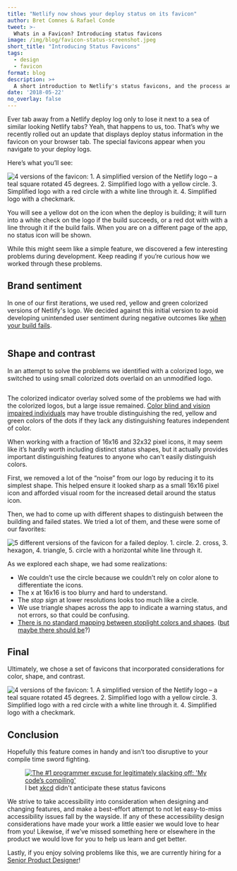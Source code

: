 ```yaml
---
title: "Netlify now shows your deploy status on its favicon"
author: Bret Comnes & Rafael Conde
tweet: >-
  Whats in a Favicon? Introducing status favicons
image: /img/blog/favicon-status-screenshot.jpeg
short_title: "Introducing Status Favicons"
tags:
  - design
  - favicon
format: blog
description: >+
  A short introduction to Netlify's status favicons, and the process and ideas behind their creation.
date: '2018-05-22'
no_overlay: false
---
```


Ever tab away from a Netlify deploy log only to lose it next to a sea of similar looking Netlify tabs? Yeah, that happens to us, too. That’s why we recently rolled out an update that displays deploy status information in the favicon on your browser tab. The special favicons appear when you navigate to your deploy logs.

Here’s what you’ll see:

![4 versions of the favicon: 1. A simplified version of the Netlify logo – a teal square rotated 45 degrees. 2. Simplified logo with a yellow circle. 3. Simplified logo with a red circle with a white line through it. 4. Simplified logo with a checkmark.](/img/blog/favicon-status-screenshot.jpeg)

You will see a yellow dot on the icon when the deploy is building; it will turn into a white check on the logo if the build succeeds, or a red dot with with a line through it if the build fails.  When you are on a different page of the app, no status icon will be shown.  

While this might seem like a simple feature, we discovered a few interesting problems during development. Keep reading if you’re curious how we worked through these problems.

## Brand sentiment

In one of our first iterations, we used red, yellow and green colorized versions of Netlify's logo. We decided against this initial version to avoid developing unintended user sentiment during negative outcomes like [when your build fails](https://sadtrombone.com/).

<img alt="" src="/img/blog/color-status-screenshot.png" />

## Shape and contrast

In an attempt to solve the problems we identified with a colorized logo, we switched to using small colorized dots overlaid on an unmodified logo.

<img alt="" src="/img/blog/favicon-shape.png" />

The colorized indicator overlay solved some of the problems we had with the colorized logos, but a large issue remained.  [Color blind and vision impaired individuals](http://www.colourblindawareness.org/colour-blindness/types-of-colour-blindness/) may have trouble distinguishing the red, yellow and green colors of the dots if they lack any distinguishing features independent of color.

When working with a fraction of 16x16 and 32x32 pixel icons, it may seem like it’s hardly worth including distinct status shapes, but it actually provides important distinguishing features to anyone who can't easily distinguish colors. 

First, we removed a lot of the “noise” from our logo by reducing it to its simplest shape. This helped ensure it looked sharp as a small 16x16 pixel icon and afforded visual room for the increased detail around the status icon.

Then, we had to come up with different shapes to distinguish between the building and failed states. We tried a lot of them, and these were some of our favorites:

![5 different versions of the favicon for a failed deploy. 1. circle. 2. cross, 3. hexagon, 4. triangle, 5. circle with a horizontal white line through it.](/img/blog/favicon-shape-variants.png)

As we explored each shape, we had some realizations:

* We couldn’t use the circle because we couldn’t rely on color alone to differentiate the icons.
* The x at 16x16 is too blurry and hard to understand.
* The _stop sign_ at lower resolutions looks too much like a circle.
* We use triangle shapes across the app to indicate a warning status, and not errors, so that could be confusing.
* [There is no standard mapping between stoplight colors and shapes](https://ux.stackexchange.com/questions/114385/colorblind-status-shapes). ([but maybe there should be](http://www.yankodesign.com/2010/06/09/re-learning-the-traffic-lights/)?)

## Final

Ultimately, we chose a set of favicons that incorporated considerations for color, shape, and contrast.

![4 versions of the favicon: 1. A simplified version of the Netlify logo – a teal square rotated 45 degrees. 2. Simplified logo with a yellow circle. 3. Simplified logo with a red circle with a white line through it. 4. Simplified logo with a checkmark.](/img/blog/favicon-status-screenshot.jpeg)

## Conclusion

Hopefully this feature comes in handy and isn’t too disruptive to your compile time sword fighting.  

<figure>
<a href="https://xkcd.com/303/"><img src="/img/blog/xkcd303.png" alt="The #1 programmer excuse for legitimately slacking off: 'My code’s compiling'"></a>
<figcaption>I bet <a href="https://xkcd.com/303/">xkcd</a> didn't anticipate these status favicons</figcaption>
</figure>

We strive to take accessibility into consideration when designing and changing features, and make a best-effort attempt to not let easy-to-miss accessibility issues fall by the wayside.  If any of these accessibility design considerations have made your work a little easier we would love to hear from you! Likewise, if we’ve missed something here or elsewhere in the product we would love for you to help us learn and get better. 

Lastly, if you enjoy solving problems like this, we are currently hiring for a [Senior Product Designer](https://hire.withgoogle.com/public/jobs/netlifycom/view/P_AAAAAACAAADCtTMqkhLD1y)!
